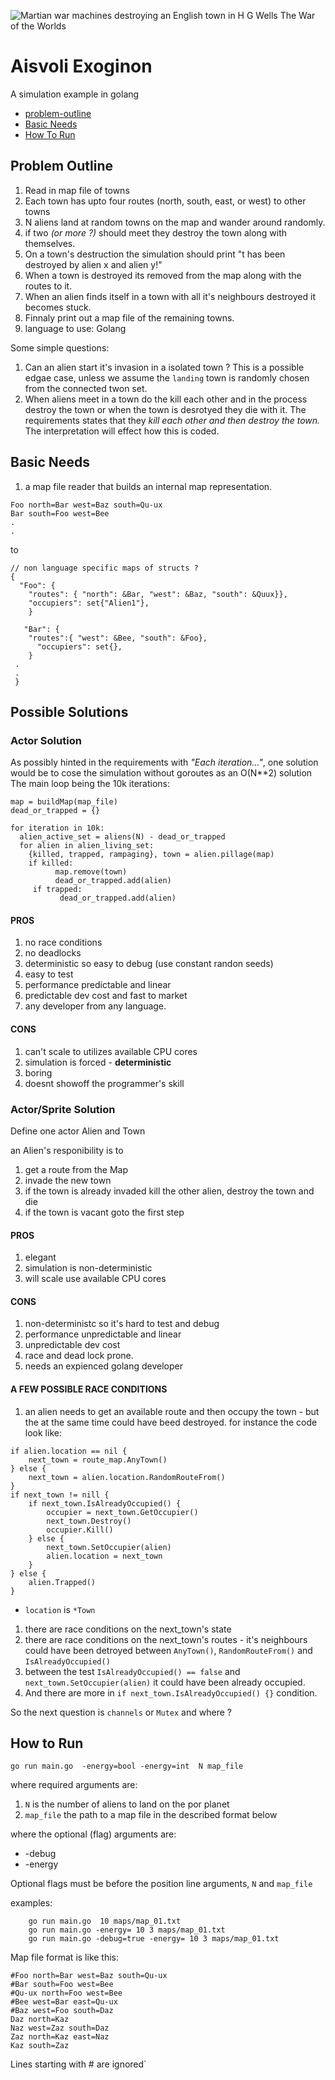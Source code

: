 
![Martian war machines destroying an English town in H  G  Wells  The War of the Worlds](https://user-images.githubusercontent.com/38292/177047313-29ac259c-7908-4c66-aa78-8bd8b928c8d8.png)


# Aisvoli Exoginon
A simulation example in golang


* [problem-outline](https://github.com/thanos/eisvoli-exoginon/blob/main/README.md#problem-outline)
* [Basic Needs](basic-needs)
* [How To Run](how_to_run)


## Problem Outline

1. Read in  map file of towns
1. Each town has upto four routes (north, south, east, or west) to other towns
1. N aliens land at random towns on the map and wander around randomly.
1. if two *(or more ?)* should meet they destroy the town along with themselves.
1. On a town's destruction the simulation should print "t has been destroyed by alien x and alien y!"
1. When a town is destroyed its removed from the map along with the routes to it.
1. When an alien finds itself in a town with all it's neighbours destroyed it becomes stuck.
1. Finnaly print out a map file of the remaining towns.
1. language to use: Golang

Some simple questions:
1. Can an alien start it's invasion in a isolated town ? This is a possible edgae case, unless we assume the `landing` town is randomly chosen from the connected twon set.
1. When aliens meet in a town do the kill each other and in the process destroy the town or when the town is desrotyed they die with it. The requirements states that they *kill each other and then destroy the town.* The interpretation will effect how this is coded. 


## Basic Needs

1. a map file reader that builds an internal map representation.
```
Foo north=Bar west=Baz south=Qu-ux
Bar south=Foo west=Bee
.
.
```

to 

```
// non language specific maps of structs ?
{
  "Foo": {
    "routes": { "north": &Bar, "west": &Baz, "south": &Quux}},
    "occupiers": set{"Alien1"},
    }
    
   "Bar": {
    "routes":{ "west": &Bee, "south": &Foo},
      "occupiers": set{},
    }
 .
 .
 }
```
## Possible Solutions

### Actor Solution

As possibly hinted in the requirements with *"Each iteration..."*,  one solution  would be to cose the simulation without goroutes as an O(N**2) solution 
The main loop being the 10k iterations:


```
map = buildMap(map_file)
dead_or_trapped = {}

for iteration in 10k:
  alien_active_set = aliens(N) - dead_or_trapped
  for alien in alien_living_set:
    {killed, trapped, rampaging}, town = alien.pillage(map)
    if killed:
          map.remove(town)
          dead_or_trapped.add(alien)
     if trapped:
           dead_or_trapped.add(alien)
```

#### PROS
  1. no race conditions
  1. no deadlocks
  1. deterministic so easy to debug (use constant randon seeds)
  1. easy to test
  1. performance predictable and linear
  1. predictable dev cost and fast to market
  1. any developer from any language.
   
#### CONS
 1. can't scale to utilizes available CPU cores
 1. simulation is forced - __deterministic__
 1. boring
 1. doesnt showoff the programmer's skill
 

### Actor/Sprite Solution

Define one actor Alien and Town

an Alien's responibility is to 
  1. get a route from the Map
  1. invade the new town
  1. if the town is already invaded kill the other alien,  destroy the town and die
  1. if the town is vacant goto the first step 
  
#### PROS
  1. elegant
  1. simulation is non-deterministic
  1. will scale use available CPU cores

   
#### CONS
  1. non-deterministc so it's hard to test and debug
  1. performance unpredictable and linear
  1. unpredictable dev cost
  1. race and dead lock prone.
  1. needs an expienced golang developer
  
  
  #### A FEW POSSIBLE RACE CONDITIONS
  
 1. an alien needs to get an available route and then occupy the town - but the at the same time could have beed destroyed. for instance the code look like:
```golang 
if alien.location == nil {
	next_town = route_map.AnyTown() 
} else {
	next_town = alien.location.RandomRouteFrom()
}
if next_town != nill {
	if next_town.IsAlreadyOccupied() {
		occupier = next_town.GetOccupier()
		next_town.Destroy()
		occupier.Kill()
	} else {
		next_town.SetOccupier(alien)
		alien.location = next_town
	}
} else {
	alien.Trapped()
}
```
 *  `location` is `*Town`

 1. there are race conditions on the next_town's state
 1. there are race conditions on the next_town's routes - it's neighbours could have been detroyed between `AnyTown()`, `RandomRouteFrom()` and  `IsAlreadyOccupied()`
 1. between the test `IsAlreadyOccupied() == false`  and `next_town.SetOccupier(alien)` it could have been already occupied.
 1. And there are more in `if next_town.IsAlreadyOccupied() {}` condition.
 

  So the next question is `channels` or `Mutex` and where ?
   

## How to Run
```
go run main.go  -energy=bool -energy=int  N map_file
```

where required arguments are:
 1. `N` is the number of aliens to land on the por planet
 2. `map_file` the path to a map file in the described format below

where the optional (flag) arguments are:
  * -debug
  * -energy 

Optional flags must be before the position line arguments, `N` and `map_file`
  
  examples:
```
	go run main.go  10 maps/map_01.txt
	go run main.go -energy= 10 3 maps/map_01.txt
	go run main.go -debug=true -energy= 10 3 maps/map_01.txt
```

Map file format is like this:

```
#Foo north=Bar west=Baz south=Qu-ux
#Bar south=Foo west=Bee
#Qu-ux north=Foo west=Bee
#Bee west=Bar east=Qu-ux
#Baz west=Foo south=Daz
Daz north=Kaz
Naz west=Zaz south=Daz
Zaz north=Kaz east=Naz
Kaz south=Zaz
```

Lines starting with # are ignored`


